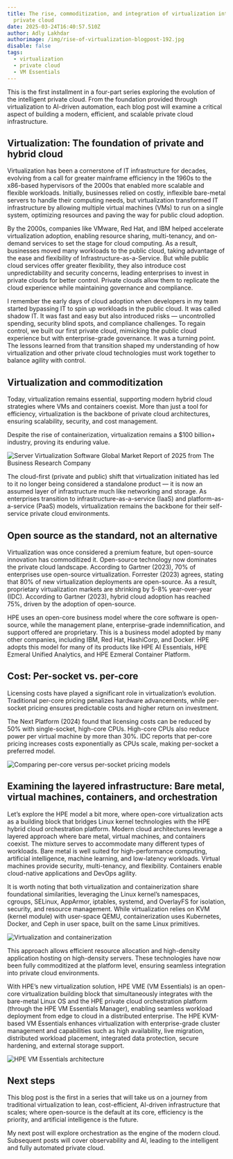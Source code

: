 ```yaml
---
title: The rise, commoditization, and integration of virtualization into the
  private cloud
date: 2025-03-24T16:40:57.510Z
author: Adly Lakhdar
authorimage: /img/rise-of-virtualization-blogpost-192.jpg
disable: false
tags:
  - virtualization
  - private cloud
  - VM Essentials
---
```

This is the first installment in a four-part series exploring the evolution of the intelligent private cloud. From the foundation provided through virtualization to AI-driven automation, each blog post will examine a critical aspect of building a modern, efficient, and scalable private cloud infrastructure.

## Virtualization: The foundation of private and hybrid cloud

Virtualization has been a cornerstone of IT infrastructure for decades, evolving from a call for greater mainframe efficiency in the 1960s to the x86-based hypervisors of the 2000s that enabled more scalable and flexible workloads. Initially, businesses relied on costly, inflexible bare-metal servers to handle their computing needs, but virtualization transformed IT infrastructure by allowing multiple virtual machines (VMs) to run on a single system, optimizing resources and paving the way for public cloud adoption.

By the 2000s, companies like VMware, Red Hat, and IBM helped accelerate virtualization adoption, enabling resource sharing, multi-tenancy, and on-demand services to set the stage for cloud computing. As a result, businesses moved many workloads to the public cloud, taking advantage of the ease and flexibility of Infrastructure-as-a-Service. But while public cloud services offer greater flexibility, they also introduce cost unpredictability and security concerns, leading enterprises to invest in private clouds for better control. Private clouds allow them to replicate the cloud experience while maintaining governance and compliance.

I remember the early days of cloud adoption when developers in my team started bypassing IT to spin up workloads in the public cloud. It was called shadow IT. It was fast and easy but also introduced risks — uncontrolled spending, security blind spots, and compliance challenges. To regain control, we built our first private cloud, mimicking the public cloud experience but with enterprise-grade governance. It was a turning point. The lessons learned from that transition shaped my understanding of how virtualization and other private cloud technologies must work together to balance agility with control.

## Virtualization and commoditization

Today, virtualization remains essential, supporting modern hybrid cloud strategies where VMs and containers coexist. More than just a tool for efficiency, virtualization is the backbone of private cloud architectures, ensuring scalability, security, and cost management.

Despite the rise of containerization, virtualization remains a $100 billion+ industry, proving its enduring value.

![Server Virtualization Software Global Market Report of 2025 from The Business Research Company](/img/virtualization-privatecloud-image1.png "Server Virtualization Software Global Market Report of 2025 from The Business Research Company")

The cloud-first (private and public) shift that virtualization initiated has led to it no longer being considered a standalone product — it is now an assumed layer of infrastructure much like networking and storage. As enterprises transition to infrastructure-as-a-service (IaaS) and platform-as-a-service (PaaS) models, virtualization remains the backbone for their self-service private cloud environments.

## Open source as the standard, not an alternative

Virtualization was once considered a premium feature, but open-source innovation has commoditized it. Open-source technology now dominates the private cloud landscape. According to Gartner (2023), 70% of enterprises use open-source virtualization. Forrester (2023) agrees, stating that 80% of new virtualization deployments are open-source. As a result, proprietary virtualization markets are shrinking by 5-8% year-over-year (IDC). According to Gartner (2023), hybrid cloud adoption has reached 75%, driven by the adoption of open-source.

HPE uses an open-core business model where the core software is open-source, while the management plane, enterprise-grade indemnification, and support offered are proprietary. This is a business model adopted by many other companies, including IBM, Red Hat, HashiCorp, and Docker. HPE adopts this model for many of its products like HPE AI Essentials, HPE Ezmeral Unified Analytics, and HPE Ezmeral Container Platform.

## Cost: Per-socket vs. per-core

Licensing costs have played a significant role in virtualization’s evolution. Traditional per-core pricing penalizes hardware advancements, while per-socket pricing ensures predictable costs and higher return on investment.

The Next Platform (2024) found that licensing costs can be reduced by 50% with single-socket, high-core CPUs. High-core CPUs also reduce power per virtual machine by more than 30%. IDC reports that per-core pricing increases costs exponentially as CPUs scale, making per-socket a preferred model.

![Comparing per-core versus per-socket pricing models](/img/virtualization-privatecloud-image2.png "Comparing per-core versus per-socket pricing models")

## Examining the layered infrastructure: Bare metal, virtual machines, containers, and orchestration

Let’s explore the HPE model a bit more, where open-core virtualization acts as a building block that bridges Linux kernel technologies with the HPE hybrid cloud orchestration platform. Modern cloud architectures leverage a layered approach where bare metal, virtual machines, and containers coexist. The mixture serves to accommodate many different types of workloads. Bare metal is well suited for high-performance computing, artificial intelligence, machine learning, and low-latency workloads. Virtual machines provide security, multi-tenancy, and flexibility. Containers enable cloud-native applications and DevOps agility.

It is worth noting that both virtualization and containerization share foundational similarities, leveraging the Linux kernel’s namespaces, cgroups, SELinux, AppArmor, iptables, systemd, and OverlayFS for isolation, security, and resource management. While virtualization relies on KVM (kernel module) with user-space QEMU, containerization uses Kubernetes, Docker, and Ceph in user space, built on the same Linux primitives.

![Virtualization and containerization](/img/hand-drawn-k8s-larger.png "Virtualization and containerization")

This approach allows efficient resource allocation and high-density application hosting on high-density servers. These technologies have now been fully commoditized at the platform level, ensuring seamless integration into private cloud environments.

With HPE’s new virtualization solution, HPE VME (VM Essentials) is an open-core virtualization building block that simultaneously integrates with the bare-metal Linux OS and the HPE private cloud orchestration platform (through the HPE VM Essentials Manager), enabling seamless workload deployment from edge to cloud in a distributed enterprise. The HPE KVM-based VM Essentials enhances virtualization with enterprise-grade cluster management and capabilities such as high availability, live migration, distributed workload placement, integrated data protection, secure hardening, and external storage support.

![HPE VM Essentials architecture](/img/virtualization-privatecloud-image4.png "HPE VM Essentials architecture")

## Next steps

This blog post is the first in a series that will take us on a journey from traditional virtualization to lean, cost-efficient, AI-driven infrastructure that scales; where open-source is the default at its core, efficiency is the priority, and artificial intelligence is the future.

My next post will explore orchestration as the engine of the modern cloud. Subsequent posts will cover observability and AI, leading to the intelligent and fully automated private cloud.